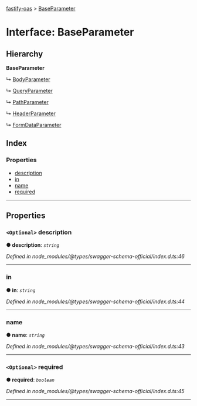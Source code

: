 [fastify-oas](../README.md) > [BaseParameter](../interfaces/baseparameter.md)

# Interface: BaseParameter

## Hierarchy

**BaseParameter**

↳  [BodyParameter](bodyparameter.md)

↳  [QueryParameter](queryparameter.md)

↳  [PathParameter](pathparameter.md)

↳  [HeaderParameter](headerparameter.md)

↳  [FormDataParameter](formdataparameter.md)

## Index

### Properties

* [description](baseparameter.md#description)
* [in](baseparameter.md#in)
* [name](baseparameter.md#name)
* [required](baseparameter.md#required)

---

## Properties

<a id="description"></a>

### `<Optional>` description

**● description**: *`string`*

*Defined in node_modules/@types/swagger-schema-official/index.d.ts:46*

___
<a id="in"></a>

###  in

**● in**: *`string`*

*Defined in node_modules/@types/swagger-schema-official/index.d.ts:44*

___
<a id="name"></a>

###  name

**● name**: *`string`*

*Defined in node_modules/@types/swagger-schema-official/index.d.ts:43*

___
<a id="required"></a>

### `<Optional>` required

**● required**: *`boolean`*

*Defined in node_modules/@types/swagger-schema-official/index.d.ts:45*

___

